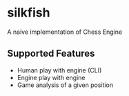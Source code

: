 # silkfish
A naive implementation of Chess Engine

## Supported Features
* Human play with engine (CLI)
* Engine play with engine
* Game analysis of a given position


